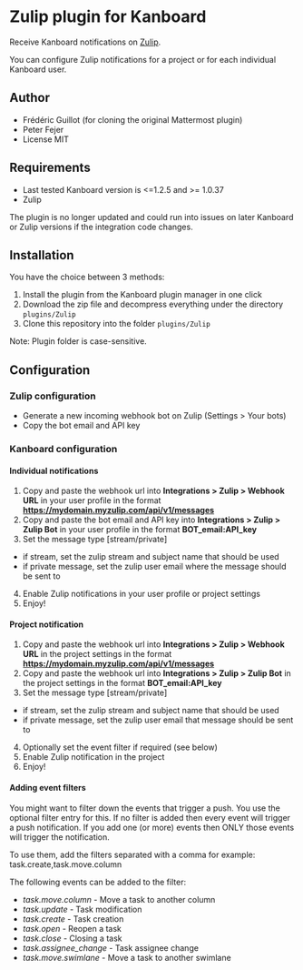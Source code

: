 Zulip plugin for Kanboard
=========================

Receive Kanboard notifications on [Zulip](https://zulipchat.com/).

You can configure Zulip notifications for a project or for each individual Kanboard user.

Author
------

- Frédéric Guillot (for cloning the original Mattermost plugin)
- Peter Fejer
- License MIT

Requirements
------------

- Last tested Kanboard version is <=1.2.5 and >= 1.0.37
- Zulip

The plugin is no longer updated and could run into issues on later Kanboard or Zulip versions if the integration code changes.

Installation
------------

You have the choice between 3 methods:

1. Install the plugin from the Kanboard plugin manager in one click
2. Download the zip file and decompress everything under the directory `plugins/Zulip`
3. Clone this repository into the folder `plugins/Zulip`

Note: Plugin folder is case-sensitive.

Configuration
-------------

### Zulip configuration

- Generate a new incoming webhook bot on Zulip (Settings > Your bots)
- Copy the bot email and API key

### Kanboard configuration

#### Individual notifications

1. Copy and paste the webhook url into **Integrations > Zulip > Webhook URL** in your
   user profile in the format **https://mydomain.myzulip.com/api/v1/messages**
2. Copy and paste the bot email and API key into **Integrations > Zulip > Zulip Bot** in your
   user profile in the format **BOT_email:API_key**
3. Set the message type [stream/private]
* if stream, set the zulip stream and subject name that should be used
* if private message, set the zulip user email where the message should be sent to
4. Enable Zulip notifications in your user profile or project settings
5. Enjoy!

#### Project notification

1. Copy and paste the webhook url into **Integrations > Zulip > Webhook URL** in the
   project settings in the format **https://mydomain.myzulip.com/api/v1/messages**
2. Copy and paste the webhook url into **Integrations > Zulip > Zulip Bot** in the
   project settings in the format **BOT_email:API_key**
3. Set the message type [stream/private]
* if stream, set the zulip stream and subject name that should be used
* if private message, set the zulip user email that message should be sent to
4. Optionally set the event filter if required (see below)
5. Enable Zulip notification in the project
6. Enjoy!

#### Adding event filters

You might want to filter down the events that trigger a push. You use the optional filter entry for this.
If no filter is added then every event will trigger a push notification. If you add one (or more) events then ONLY those events will trigger the notification.

To use them, add the filters separated with a comma for example: task.create,task.move.column

The following events can be added to the filter:

* *task.move.column* - Move a task to another column
* *task.update* - Task modification
* *task.create* - Task creation
* *task.open* - Reopen a task
* *task.close* - Closing a task
* *task.assignee_change* - Task assignee change
* *task.move.swimlane* - Move a task to another swimlane
